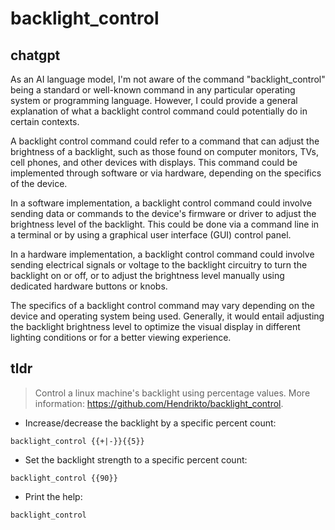# backlight_control 
## chatgpt 
As an AI language model, I'm not aware of the command "backlight_control" being a standard or well-known command in any particular operating system or programming language. However, I could provide a general explanation of what a backlight control command could potentially do in certain contexts.

A backlight control command could refer to a command that can adjust the brightness of a backlight, such as those found on computer monitors, TVs, cell phones, and other devices with displays. This command could be implemented through software or via hardware, depending on the specifics of the device.

In a software implementation, a backlight control command could involve sending data or commands to the device's firmware or driver to adjust the brightness level of the backlight. This could be done via a command line in a terminal or by using a graphical user interface (GUI) control panel.

In a hardware implementation, a backlight control command could involve sending electrical signals or voltage to the backlight circuitry to turn the backlight on or off, or to adjust the brightness level manually using dedicated hardware buttons or knobs.

The specifics of a backlight control command may vary depending on the device and operating system being used. Generally, it would entail adjusting the backlight brightness level to optimize the visual display in different lighting conditions or for a better viewing experience. 

## tldr 
 
> Control a linux machine's backlight using percentage values.
> More information: <https://github.com/Hendrikto/backlight_control>.

- Increase/decrease the backlight by a specific percent count:

`backlight_control {{+|-}}{{5}}`

- Set the backlight strength to a specific percent count:

`backlight_control {{90}}`

- Print the help:

`backlight_control`
